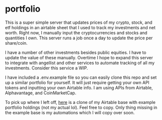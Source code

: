 # portfolio
This is a super simple server that updates prices of my crypto, stock, and etf holdings in an airtable sheet that I used to track my investments and net worth. Right now, I manually input the cryptocurrencies and stocks and quantities I own. This server runs a job once a day to update the price per share/coin. 

I have a number of other investments besides public equities. I have to update the value of these manually. Overtime I hope to expand this server to integrate with angellist and other services to automate tracking of all my investments. Consider this service a WIP. 

I have included a .env.example file so you can easily clone this repo and set up a similar portfolio for yourself. It will just require getting your own API tokens and inputting your own Airtable info. I am using APIs from Airtable, Alphavantage, and CoinMarketCap. 

To pick up where I left off, [here](https://airtable.com/shrhHKq8pSO4ws0e2) is a clone of my Airtable base with example portfolio holdings (not my actual lol). Feel free to copy. Only thing missing in the example base is my automations which I will copy over soon.  
